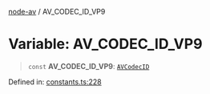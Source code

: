 [node-av](../globals.md) / AV\_CODEC\_ID\_VP9

# Variable: AV\_CODEC\_ID\_VP9

> `const` **AV\_CODEC\_ID\_VP9**: [`AVCodecID`](../type-aliases/AVCodecID.md)

Defined in: [constants.ts:228](https://github.com/seydx/av/blob/f8631fc881b394300b1479f511d55cf1c370a87f/src/constants/constants.ts#L228)
